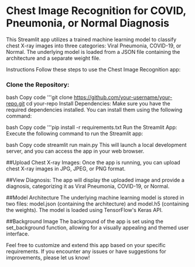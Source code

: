 # Chest Image Recognition for COVID, Pneumonia, or Normal Diagnosis
This Streamlit app utilizes a trained machine learning model to classify chest X-ray images into three categories: Viral Pneumonia, COVID-19, or Normal. The underlying model is loaded from a JSON file containing the architecture and a separate weight file.

Instructions
Follow these steps to use the Chest Image Recognition app:

<h3>Clone the Repository: </h3>

bash
Copy code
'''git clone https://github.com/your-username/your-repo.git
cd your-repo
Install Dependencies:
Make sure you have the required dependencies installed. You can install them using the following command:

bash
Copy code
'''pip install -r requirements.txt
Run the Streamlit App:
Execute the following command to run the Streamlit app:

bash
Copy code
streamlit run main.py
This will launch a local development server, and you can access the app in your web browser.

##Upload Chest X-ray Images:
Once the app is running, you can upload chest X-ray images in JPG, JPEG, or PNG format.

##View Diagnosis:
The app will display the uploaded image and provide a diagnosis, categorizing it as Viral Pneumonia, COVID-19, or Normal.

##Model Architecture
The underlying machine learning model is stored in two files: model.json (containing the architecture) and model.h5 (containing the weights). The model is loaded using TensorFlow's Keras API.

##Background Image
The background of the app is set using the set_background function, allowing for a visually appealing and themed user interface.

Feel free to customize and extend this app based on your specific requirements. If you encounter any issues or have suggestions for improvements, please let us know!
